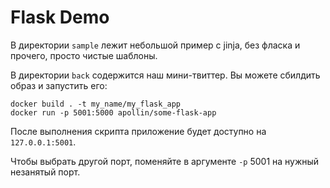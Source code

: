 # Flask Demo

В директории `sample` лежит небольшой пример с jinja, без фласка и прочего, просто чистые шаблоны.

В директории `back` содержится наш мини-твиттер. Вы можете сбилдить образ и запустить его:

```shell
docker build . -t my_name/my_flask_app
docker run -p 5001:5000 apollin/some-flask-app
```
После выполнения скрипта приложение будет доступно на `127.0.0.1:5001`.

Чтобы выбрать другой порт, поменяйте в аргументе `-p` 5001 на нужный незанятый порт.